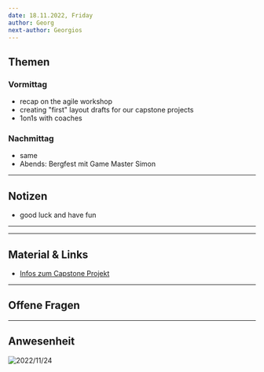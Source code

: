 ```yaml
---
date: 18.11.2022, Friday
author: Georg
next-author: Georgios
---
```


## Themen

### Vormittag

- recap on the agile workshop
- creating "first" layout drafts for our capstone projects
- 1on1s with coaches

### Nachmittag

- same
- Abends: Bergfest mit Game Master Simon

---

## Notizen

- good luck and have fun

---


---

## Material & Links

- [Infos zum Capstone Projekt](https://github.com/neuefische/ffm-web-22-1/blob/main/capstone/how-to-capstone_ffm-web-22-1.pdf)

---


## Offene Fragen

---

## Anwesenheit

![2022/11/24](../images/2022-11-24.png)
